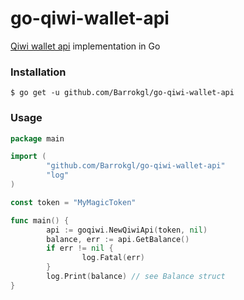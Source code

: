 # go-qiwi-wallet-api
[Qiwi wallet api](https://developer.qiwi.com/en/qiwicom/index.html) implementation in Go

### Installation  
`$ go get -u github.com/Barrokgl/go-qiwi-wallet-api`

### Usage  
```go
package main

import (
        "github.com/Barrokgl/go-qiwi-wallet-api"
        "log"
)

const token = "MyMagicToken"

func main() {
        api := goqiwi.NewQiwiApi(token, nil)
        balance, err := api.GetBalance()
        if err != nil {
                log.Fatal(err)
        }
        log.Print(balance) // see Balance struct
}
```